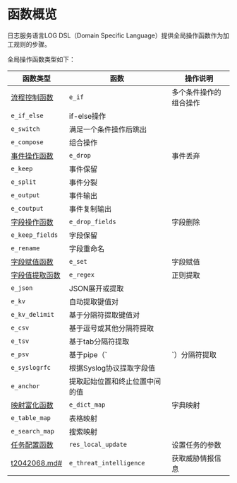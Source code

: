 # 函数概览

日志服务语言LOG DSL（Domain Specific Language）提供全局操作函数作为加工规则的步骤。

全局操作函数类型如下：

|函数类型|函数|操作说明|
|----|--|----|
|[流程控制函数](/cn.zh-CN/数据加工/数据加工语法/全局操作函数/流程控制函数.md)|`e_if`|多个条件操作的组合操作|
|`e_if_else`|if-else操作|
|`e_switch`|满足一个条件操作后跳出|
|`e_compose`|组合操作|
|[事件操作函数](/cn.zh-CN/数据加工/数据加工语法/全局操作函数/事件操作函数.md)|`e_drop`|事件丢弃|
|`e_keep`|事件保留|
|`e_split`|事件分裂|
|`e_output`|事件输出|
|`e_coutput`|事件复制输出|
|[字段操作函数](/cn.zh-CN/数据加工/数据加工语法/全局操作函数/字段操作函数.md)|`e_drop_fields`|字段删除|
|`e_keep_fields`|字段保留|
|`e_rename`|字段重命名|
|[字段赋值函数](/cn.zh-CN/数据加工/数据加工语法/全局操作函数/字段赋值函数.md)|`e_set`|字段赋值|
|[字段值提取函数](/cn.zh-CN/数据加工/数据加工语法/全局操作函数/字段值提取函数.md)|`e_regex`|正则提取|
|`e_json`|JSON展开或提取|
|`e_kv`|自动提取键值对|
|`e_kv_delimit`|基于分隔符提取键值对|
|`e_csv`|基于逗号或其他分隔符提取|
|`e_tsv`|基于tab分隔符提取|
|`e_psv`|基于pipe（`|`）分隔符提取|
|`e_syslogrfc`|根据Syslog协议提取字段值|
|`e_anchor`|提取起始位置和终止位置中间的值|
|[映射富化函数](/cn.zh-CN/数据加工/数据加工语法/全局操作函数/映射富化函数.md)|`e_dict_map`|字典映射|
|`e_table_map`|表格映射|
|`e_search_map`|搜索映射|
|[任务配置函数](/cn.zh-CN/数据加工/数据加工语法/全局操作函数/任务配置函数.md)|`res_local_update`|设置任务的参数|
|[t2042068.md\#]()|`e_threat_intelligence`|获取威胁情报信息|

